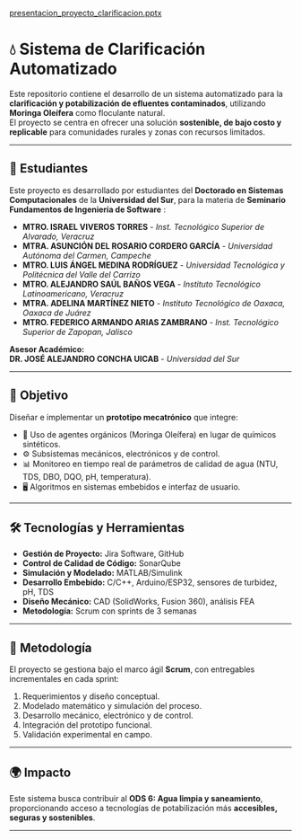 
[presentacion_proyecto_clarificacion.pptx](https://github.com/user-attachments/files/22436964/presentacion_proyecto_clarificacion.pptx)


# 💧 Sistema de Clarificación Automatizado

Este repositorio contiene el desarrollo de un sistema automatizado para la **clarificación y potabilización de efluentes contaminados**, utilizando **Moringa Oleífera** como floculante natural.  
El proyecto se centra en ofrecer una solución **sostenible, de bajo costo y replicable** para comunidades rurales y zonas con recursos limitados.

---

## 👥 Estudiantes

Este proyecto es desarrollado por estudiantes del **Doctorado en Sistemas Computacionales** de la **Universidad del Sur**, para la materia de **Seminario Fundamentos de Ingeniería de Software** :

- **MTRO. ISRAEL VIVEROS TORRES** - *Inst. Tecnológico Superior de Alvarado, Veracruz*
- **MTRA. ASUNCIÓN DEL ROSARIO CORDERO GARCÍA** - *Universidad Autónoma del Carmen, Campeche*
- **MTRO. LUIS ÁNGEL MEDINA RODRÍGUEZ** - *Universidad Tecnológica y Politécnica del Valle del Carrizo*
- **MTRO. ALEJANDRO SAÚL BAÑOS VEGA** - *Instituto Tecnológico Latinoamericano, Veracruz*
- **MTRA. ADELINA MARTÍNEZ NIETO** - *Instituto Tecnológico de Oaxaca, Oaxaca de Juárez*
- **MTRO. FEDERICO ARMANDO ARIAS ZAMBRANO** - *Inst. Tecnológico Superior de Zapopan, Jalisco*

**Asesor Académico:**  
**DR. JOSÉ ALEJANDRO CONCHA UICAB** - *Universidad del Sur*

---

## 🚀 Objetivo

Diseñar e implementar un **prototipo mecatrónico** que integre:
- 🌱 Uso de agentes orgánicos (Moringa Oleífera) en lugar de químicos sintéticos.
- ⚙️ Subsistemas mecánicos, electrónicos y de control.
- 📊 Monitoreo en tiempo real de parámetros de calidad de agua (NTU, TDS, DBO, DQO, pH, temperatura).
- 🖥️ Algoritmos en sistemas embebidos e interfaz de usuario.

---

## 🛠️ Tecnologías y Herramientas

- **Gestión de Proyecto:** Jira Software, GitHub 
- **Control de Calidad de Código:** SonarQube
- **Simulación y Modelado:** MATLAB/Simulink
- **Desarrollo Embebido:** C/C++, Arduino/ESP32, sensores de turbidez, pH, TDS
- **Diseño Mecánico:** CAD (SolidWorks, Fusion 360), análisis FEA
- **Metodología:** Scrum con sprints de 3 semanas

---

## 📌 Metodología

El proyecto se gestiona bajo el marco ágil **Scrum**, con entregables incrementales en cada sprint:  
1. Requerimientos y diseño conceptual.  
2. Modelado matemático y simulación del proceso.  
3. Desarrollo mecánico, electrónico y de control.  
4. Integración del prototipo funcional.  
5. Validación experimental en campo.  

---

## 🌍 Impacto

Este sistema busca contribuir al **ODS 6: Agua limpia y saneamiento**, proporcionando acceso a tecnologías de potabilización más **accesibles, seguras y sostenibles**.

---
